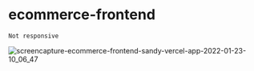 # ecommerce-frontend
``` Not responsive ```

![screencapture-ecommerce-frontend-sandy-vercel-app-2022-01-23-10_06_47](https://user-images.githubusercontent.com/55845306/150664733-f9838b5a-52ee-4cd9-8cbd-b465398dff1a.png)
